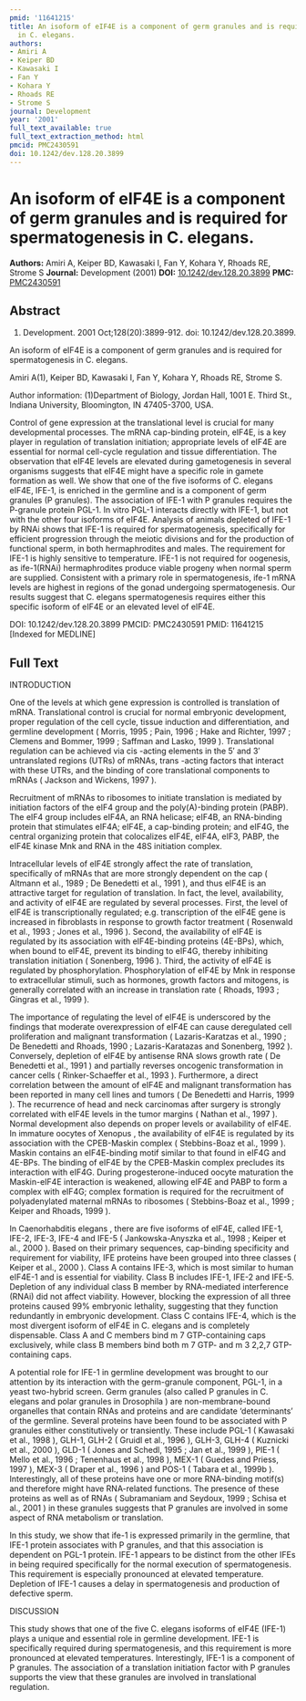 ```yaml
---
pmid: '11641215'
title: An isoform of eIF4E is a component of germ granules and is required for spermatogenesis
  in C. elegans.
authors:
- Amiri A
- Keiper BD
- Kawasaki I
- Fan Y
- Kohara Y
- Rhoads RE
- Strome S
journal: Development
year: '2001'
full_text_available: true
full_text_extraction_method: html
pmcid: PMC2430591
doi: 10.1242/dev.128.20.3899
---
```


# An isoform of eIF4E is a component of germ granules and is required for spermatogenesis in C. elegans.
**Authors:** Amiri A, Keiper BD, Kawasaki I, Fan Y, Kohara Y, Rhoads RE, Strome S
**Journal:** Development (2001)
**DOI:** [10.1242/dev.128.20.3899](https://doi.org/10.1242/dev.128.20.3899)
**PMC:** [PMC2430591](https://www.ncbi.nlm.nih.gov/pmc/articles/PMC2430591/)

## Abstract

1. Development. 2001 Oct;128(20):3899-912. doi: 10.1242/dev.128.20.3899.

An isoform of eIF4E is a component of germ granules and is required for 
spermatogenesis in C. elegans.

Amiri A(1), Keiper BD, Kawasaki I, Fan Y, Kohara Y, Rhoads RE, Strome S.

Author information:
(1)Department of Biology, Jordan Hall, 1001 E. Third St., Indiana University, 
Bloomington, IN 47405-3700, USA.

Control of gene expression at the translational level is crucial for many 
developmental processes. The mRNA cap-binding protein, eIF4E, is a key player in 
regulation of translation initiation; appropriate levels of eIF4E are essential 
for normal cell-cycle regulation and tissue differentiation. The observation 
that eIF4E levels are elevated during gametogenesis in several organisms 
suggests that eIF4E might have a specific role in gamete formation as well. We 
show that one of the five isoforms of C. elegans eIF4E, IFE-1, is enriched in 
the germline and is a component of germ granules (P granules). The association 
of IFE-1 with P granules requires the P-granule protein PGL-1. In vitro PGL-1 
interacts directly with IFE-1, but not with the other four isoforms of eIF4E. 
Analysis of animals depleted of IFE-1 by RNAi shows that IFE-1 is required for 
spermatogenesis, specifically for efficient progression through the meiotic 
divisions and for the production of functional sperm, in both hermaphrodites and 
males. The requirement for IFE-1 is highly sensitive to temperature. IFE-1 is 
not required for oogenesis, as ife-1(RNAi) hermaphrodites produce viable progeny 
when normal sperm are supplied. Consistent with a primary role in 
spermatogenesis, ife-1 mRNA levels are highest in regions of the gonad 
undergoing spermatogenesis. Our results suggest that C. elegans spermatogenesis 
requires either this specific isoform of eIF4E or an elevated level of eIF4E.

DOI: 10.1242/dev.128.20.3899
PMCID: PMC2430591
PMID: 11641215 [Indexed for MEDLINE]

## Full Text

INTRODUCTION

One of the levels at which gene expression is controlled is translation of mRNA. Translational control is crucial for normal embryonic development, proper regulation of the cell cycle, tissue induction and differentiation, and germline development ( Morris, 1995 ; Pain, 1996 ; Hake and Richter, 1997 ; Clemens and Bommer, 1999 ; Saffman and Lasko, 1999 ). Translational regulation can be achieved via cis -acting elements in the 5′ and 3′ untranslated regions (UTRs) of mRNAs, trans -acting factors that interact with these UTRs, and the binding of core translational components to mRNAs ( Jackson and Wickens, 1997 ).

Recruitment of mRNAs to ribosomes to initiate translation is mediated by initiation factors of the eIF4 group and the poly(A)-binding protein (PABP). The eIF4 group includes eIF4A, an RNA helicase; eIF4B, an RNA-binding protein that stimulates eIF4A; eIF4E, a cap-binding protein; and eIF4G, the central organizing protein that colocalizes eIF4E, eIF4A, eIF3, PABP, the eIF4E kinase Mnk and RNA in the 48S initiation complex.

Intracellular levels of eIF4E strongly affect the rate of translation, specifically of mRNAs that are more strongly dependent on the cap ( Altmann et al., 1989 ; De Benedetti et al., 1991 ), and thus eIF4E is an attractive target for regulation of translation. In fact, the level, availability, and activity of eIF4E are regulated by several processes. First, the level of eIF4E is transcriptionally regulated; e.g. transcription of the eIF4E gene is increased in fibroblasts in response to growth factor treatment ( Rosenwald et al., 1993 ; Jones et al., 1996 ). Second, the availability of eIF4E is regulated by its association with eIF4E-binding proteins (4E-BPs), which, when bound to eIF4E, prevent its binding to eIF4G, thereby inhibiting translation initiation ( Sonenberg, 1996 ). Third, the activity of eIF4E is regulated by phosphorylation. Phosphorylation of eIF4E by Mnk in response to extracellular stimuli, such as hormones, growth factors and mitogens, is generally correlated with an increase in translation rate ( Rhoads, 1993 ; Gingras et al., 1999 ).

The importance of regulating the level of eIF4E is underscored by the findings that moderate overexpression of eIF4E can cause deregulated cell proliferation and malignant transformation ( Lazaris-Karatzas et al., 1990 ; De Benedetti and Rhoads, 1990 ; Lazaris-Karatazas and Sonenberg, 1992 ). Conversely, depletion of eIF4E by antisense RNA slows growth rate ( De Benedetti et al., 1991 ) and partially reverses oncogenic transformation in cancer cells ( Rinker-Schaeffer et al., 1993 ). Furthermore, a direct correlation between the amount of eIF4E and malignant transformation has been reported in many cell lines and tumors ( De Benedetti and Harris, 1999 ). The recurrence of head and neck carcinomas after surgery is strongly correlated with eIF4E levels in the tumor margins ( Nathan et al., 1997 ). Normal development also depends on proper levels or availability of eIF4E. In immature oocytes of Xenopus , the availability of eIF4E is regulated by its association with the CPEB-Maskin complex ( Stebbins-Boaz et al., 1999 ). Maskin contains an eIF4E-binding motif similar to that found in eIF4G and 4E-BPs. The binding of eIF4E by the CPEB-Maskin complex precludes its interaction with eIF4G. During progesterone-induced oocyte maturation the Maskin-eIF4E interaction is weakened, allowing eIF4E and PABP to form a complex with eIF4G; complex formation is required for the recruitment of polyadenylated maternal mRNAs to ribosomes ( Stebbins-Boaz et al., 1999 ; Keiper and Rhoads, 1999 ).

In Caenorhabditis elegans , there are five isoforms of eIF4E, called IFE-1, IFE-2, IFE-3, IFE-4 and IFE-5 ( Jankowska-Anyszka et al., 1998 ; Keiper et al., 2000 ). Based on their primary sequences, cap-binding specificity and requirement for viability, IFE proteins have been grouped into three classes ( Keiper et al., 2000 ). Class A contains IFE-3, which is most similar to human eIF4E-1 and is essential for viability. Class B includes IFE-1, IFE-2 and IFE-5. Depletion of any individual class B member by RNA-mediated interference (RNAi) did not affect viability. However, blocking the expression of all three proteins caused 99% embryonic lethality, suggesting that they function redundantly in embryonic development. Class C contains IFE-4, which is the most divergent isoform of eIF4E in C. elegans and is completely dispensable. Class A and C members bind m 7 GTP-containing caps exclusively, while class B members bind both m 7 GTP- and m 3 2,2,7 GTP-containing caps.

A potential role for IFE-1 in germline development was brought to our attention by its interaction with the germ-granule component, PGL-1, in a yeast two-hybrid screen. Germ granules (also called P granules in C. elegans and polar granules in Drosophila ) are non-membrane-bound organelles that contain RNAs and proteins and are candidate ‘determinants’ of the germline. Several proteins have been found to be associated with P granules either constitutively or transiently. These include PGL-1 ( Kawasaki et al., 1998 ), GLH-1, GLH-2 ( Gruidl et al., 1996 ), GLH-3, GLH-4 ( Kuznicki et al., 2000 ), GLD-1 ( Jones and Schedl, 1995 ; Jan et al., 1999 ), PIE-1 ( Mello et al., 1996 ; Tenenhaus et al., 1998 ), MEX-1 ( Guedes and Priess, 1997 ), MEX-3 ( Draper et al., 1996 ) and POS-1 ( Tabara et al., 1999b ). Interestingly, all of these proteins have one or more RNA-binding motif(s) and therefore might have RNA-related functions. The presence of these proteins as well as of RNAs ( Subramaniam and Seydoux, 1999 ; Schisa et al., 2001 ) in these granules suggests that P granules are involved in some aspect of RNA metabolism or translation.

In this study, we show that ife-1 is expressed primarily in the germline, that IFE-1 protein associates with P granules, and that this association is dependent on PGL-1 protein. IFE-1 appears to be distinct from the other IFEs in being required specifically for the normal execution of spermatogenesis. This requirement is especially pronounced at elevated temperature. Depletion of IFE-1 causes a delay in spermatogenesis and production of defective sperm.

DISCUSSION

This study shows that one of the five C. elegans isoforms of eIF4E (IFE-1) plays a unique and essential role in germline development. IFE-1 is specifically required during spermatogenesis, and this requirement is more pronounced at elevated temperatures. Interestingly, IFE-1 is a component of P granules. The association of a translation initiation factor with P granules supports the view that these granules are involved in translational regulation.

